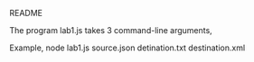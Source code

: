 README

The program lab1.js takes 3 command-line arguments,

Example,
node lab1.js source.json detination.txt destination.xml
